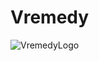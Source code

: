 # Vremedy


![VremedyLogo](https://user-images.githubusercontent.com/31402838/178075450-be31eadc-a386-4b67-9c48-595e94b624f5.png)

